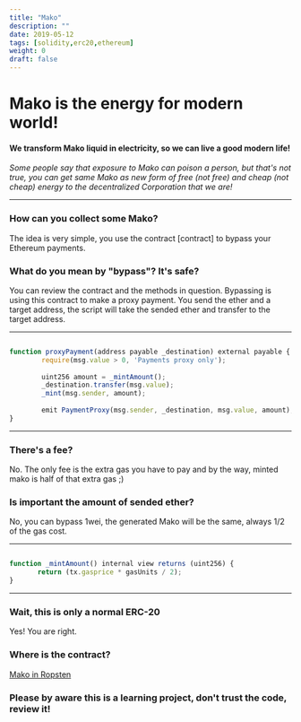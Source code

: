 ```yaml
---
title: "Mako"
description: "" 
date: 2019-05-12
tags: [solidity,erc20,ethereum]
weight: 0
draft: false 
---
```


# Mako is the energy for modern world!

#### We transform Mako liquid in electricity, so we can live a good modern life!

_Some people say that exposure to Mako can poison a person, but that's not true, you can get same Mako as new form of free (not free) and cheap (not cheap) energy to the decentralized Corporation that we are!_

---
### How can you collect some Mako?

The idea is very simple, you use the contract [contract] to bypass your Ethereum payments.

### What do you mean by "bypass"? It's safe?

You can review the contract and the methods in question.
Bypassing is using this contract to make a proxy payment. You send the ether and a target address, the script will take the sended ether and transfer to the target address.

---

```javascript

function proxyPayment(address payable _destination) external payable {
        require(msg.value > 0, 'Payments proxy only');
        
        uint256 amount = _mintAmount();
        _destination.transfer(msg.value);
        _mint(msg.sender, amount);
        
        emit PaymentProxy(msg.sender, _destination, msg.value, amount);
}

```

---

### There's a fee?

No. The only fee is the extra gas you have to pay and by the way, minted mako is half of that extra gas ;)

### Is important the amount of sended ether?

No, you can bypass 1wei, the generated Mako will be the same, always 1/2 of the gas cost.

---

```javascript

function _mintAmount() internal view returns (uint256) {
       return (tx.gasprice * gasUnits / 2);
}

```

---

### Wait, this is only a normal ERC-20

Yes! You are right.

### Where is the contract?

[Mako in Ropsten](https://ropsten.etherscan.io/address/0x85965fc432f8366d6a6be2c0fea04ece27e48d0e "Mako")

### Please by aware this is a learning project, don't trust the code, review it!

